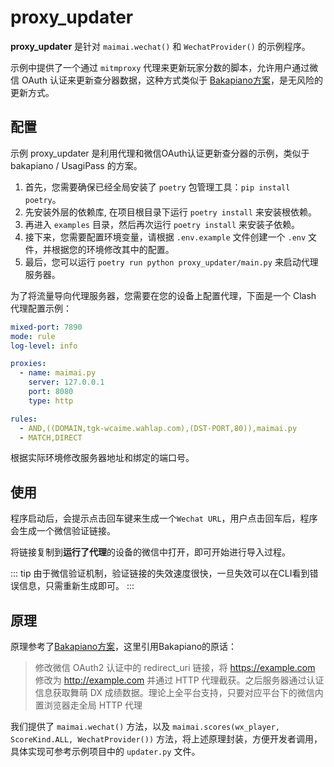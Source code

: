 # proxy_updater

**proxy_updater** 是针对 `maimai.wechat()` 和 `WechatProvider()` 的示例程序。

示例中提供了一个通过 `mitmproxy` 代理来更新玩家分数的脚本，允许用户通过微信 OAuth 认证来更新查分器数据，这种方式类似于 [Bakapiano方案](https://github.com/bakapiano/maimaidx-prober-proxy-updater)，是无风险的更新方式。

## 配置

示例 proxy_updater 是利用代理和微信OAuth认证更新查分器的示例，类似于 bakapiano / UsagiPass 的方案。

1. 首先，您需要确保已经全局安装了 `poetry` 包管理工具：`pip install poetry`。
2. 先安装外层的依赖库, 在项目根目录下运行 `poetry install` 来安装根依赖。
3. 再进入 `examples` 目录，然后再次运行 `poetry install` 来安装子依赖。
4. 接下来，您需要配置环境变量，请根据 `.env.example` 文件创建一个 `.env` 文件，并根据您的环境修改其中的配置。
5. 最后，您可以运行 `poetry run python proxy_updater/main.py` 来启动代理服务器。

为了将流量导向代理服务器，您需要在您的设备上配置代理，下面是一个 Clash 代理配置示例：

```yaml
mixed-port: 7890
mode: rule
log-level: info

proxies:
  - name: maimai.py
    server: 127.0.0.1
    port: 8080
    type: http

rules:
  - AND,((DOMAIN,tgk-wcaime.wahlap.com),(DST-PORT,80)),maimai.py
  - MATCH,DIRECT
```

根据实际环境修改服务器地址和绑定的端口号。

## 使用

程序启动后，会提示点击回车键来生成一个`Wechat URL`，用户点击回车后，程序会生成一个微信验证链接。

将链接复制到**运行了代理**的设备的微信中打开，即可开始进行导入过程。

::: tip
由于微信验证机制，验证链接的失效速度很快，一旦失效可以在CLI看到错误信息，只需重新生成即可。
:::

## 原理

原理参考了[Bakapiano方案](https://github.com/bakapiano/maimaidx-prober-proxy-updater)，这里引用Bakapiano的原话：

> 修改微信 OAuth2 认证中的 redirect_uri 链接，将 https://example.com 修改为 http://example.com 并通过 HTTP 代理截获。之后服务器通过认证信息获取舞萌 DX 成绩数据。理论上全平台支持，只要对应平台下的微信内置浏览器走全局 HTTP 代理

我们提供了 `maimai.wechat()` 方法，以及 `maimai.scores(wx_player, ScoreKind.ALL, WechatProvider())` 方法，将上述原理封装，方便开发者调用，具体实现可参考示例项目中的 `updater.py` 文件。
